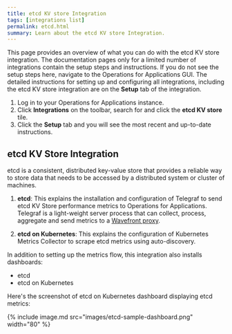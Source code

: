 ```yaml
---
title: etcd KV store Integration
tags: [integrations list]
permalink: etcd.html
summary: Learn about the etcd KV store Integration.
---
```


This page provides an overview of what you can do with the etcd KV store integration. The documentation pages only for a limited number of integrations contain the setup steps and instructions. If you do not see the setup steps here, navigate to the Operations for Applications GUI. The detailed instructions for setting up and configuring all integrations, including the etcd KV store integration are on the **Setup** tab of the integration.

1. Log in to your Operations for Applications instance. 
2. Click **Integrations** on the toolbar, search for and click the **etcd KV store** tile. 
3. Click the **Setup** tab and you will see the most recent and up-to-date instructions.

## etcd KV Store Integration

etcd is a consistent, distributed key-value store that provides a reliable way to store data that needs to be accessed by a distributed system or cluster of machines.

1. **etcd**: This explains the installation and configuration of Telegraf to send etcd KV Store performance metrics to Operations for Applications. Telegraf is a light-weight server process that can collect, process, aggregate and send metrics to a [Wavefront proxy](https://docs.wavefront.com/proxies.html).

2. **etcd on Kubernetes**: This explains the configuration of Kubernetes Metrics Collector to scrape etcd metrics using auto-discovery.

In addition to setting up the metrics flow, this integration also installs dashboards:
* etcd
* etcd on Kubernetes

Here's the screenshot of etcd on Kubernetes dashboard displaying etcd metrics:

{% include image.md src="images/etcd-sample-dashboard.png" width="80" %}




